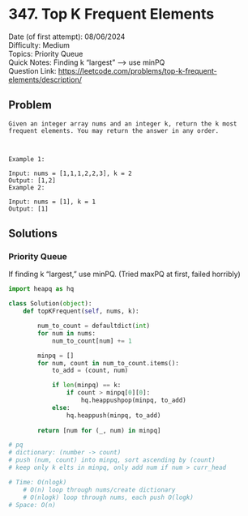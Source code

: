# 347. Top K Frequent Elements

Date (of first attempt): 08/06/2024  
Difficulty: Medium  
Topics: Priority Queue  
Quick Notes: Finding k “largest” —> use minPQ  
Question Link: https://leetcode.com/problems/top-k-frequent-elements/description/  

## Problem

```
Given an integer array nums and an integer k, return the k most frequent elements. You may return the answer in any order.

 

Example 1:

Input: nums = [1,1,1,2,2,3], k = 2
Output: [1,2]
Example 2:

Input: nums = [1], k = 1
Output: [1]
```


## Solutions

### Priority Queue

If finding k “largest,” use minPQ. (Tried maxPQ at first, failed horribly)

```python
import heapq as hq

class Solution(object):
    def topKFrequent(self, nums, k):

        num_to_count = defaultdict(int)
        for num in nums:
            num_to_count[num] += 1

        minpq = []
        for num, count in num_to_count.items():
            to_add = (count, num)

            if len(minpq) == k:
                if count > minpq[0][0]:
                    hq.heappushpop(minpq, to_add)
            else:
                hq.heappush(minpq, to_add)
        
        return [num for (_, num) in minpq]

# pq
# dictionary: (number -> count)
# push (num, count) into minpq, sort ascending by (count)
# keep only k elts in minpq, only add num if num > curr_head

# Time: O(nlogk)
    # O(n) loop through nums/create dictionary
    # O(nlogk) loop through nums, each push O(logk)
# Space: O(n)
```